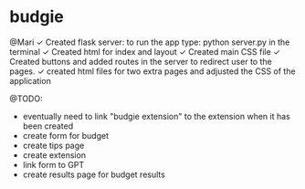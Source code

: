 # budgie

@Mari
✓ Created flask server: to run the app type: python server.py in the terminal
✓ Created html for index and layout
✓ Created main CSS file
✓ Created buttons and added routes in the server to redirect user to the pages.
✓ created html files for two extra pages and adjusted the CSS of the application

@TODO:

- eventually need to link "budgie extension" to the extension when it has been created
- create form for budget
- create tips page
- create extension
- link form to GPT
- create results page for budget results
